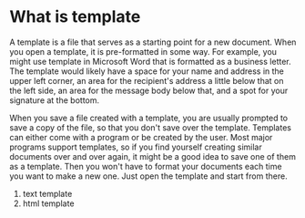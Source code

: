 # What is template

A template is a file that serves as a starting point for a new document. When you open a template, it is pre-formatted in some way. For example, you might use template in Microsoft Word that is formatted as a business letter. The template would likely have a space for your name and address in the upper left corner, an area for the recipient's address a little below that on the left side, an area for the message body below that, and a spot for your signature at the bottom.

When you save a file created with a template, you are usually prompted to save a copy of the file, so that you don't save over the template. Templates can either come with a program or be created by the user. Most major programs support templates, so if you find yourself creating similar documents over and over again, it might be a good idea to save one of them as a template. Then you won't have to format your documents each time you want to make a new one. Just open the template and start from there.
1. text template
2. html template